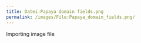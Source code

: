 ```yaml
---
title: Datei:Papaya domain fields.png
permalink: /images/File:Papaya_domain_fields.png/
---
```


Importing image file